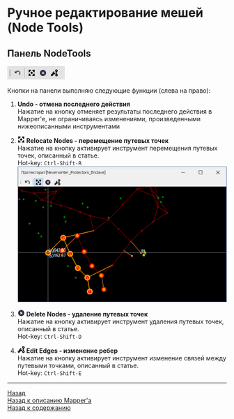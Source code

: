 # **Ручное редактирование мешей (Node Tools)**

## **Панель NodeTools**
![Панель MappingTools](img/MapperExt-Panel-NodesTools.png)

Кнопки на панели выполняю следующие функции (слева на право):

1. **<a name="ref-Undo">Undo</a> - отмена последнего действия**  
   Нажатие на кнопку отменяет результаты последнего действия в Mapper'е, не ограничиваясь изменениями, произведенными нижеописанными инструментами

2. ![](img/icons/miniNodeMove.png) **<a name="ref-RelocateNodes">Relocate Nodes</a> - перемещение путевых точек**  
   Нажатие на кнопку активирует инструмент перемещения путевых точек, описанный в статье.  
   Hot-key: ``Ctrl-Shift-R``  
   ![GroupMoving](img/RelocateNodes/GroupMoving.png)

3. ![](img/icons/miniCancel.png) **<a name="ref-DeleteNodes">Delete Nodes</a> - удаление путевых точек**  
   Нажатие на кнопку активирует инструмент удаления путевых точек, описанный в статье.  
   Hot-key: ``Ctrl-Shift-D``

4. ![](img/icons/miniEditEdge.png) **<a name="ref-EditEdges">Edit Edges</a> - изменение ребер**  
   Нажатие на кнопку активирует инструмент изменение связей между путевыми точками, описанный в статье.  
   Hot-key: ``Ctrl-Shift-E``

---

<a href="javascript:history.back()">Назад</a>  
[Назад к описанию Mapper'a](Mapper-RU.md)  
[Назад к содержанию](../../../index.md)